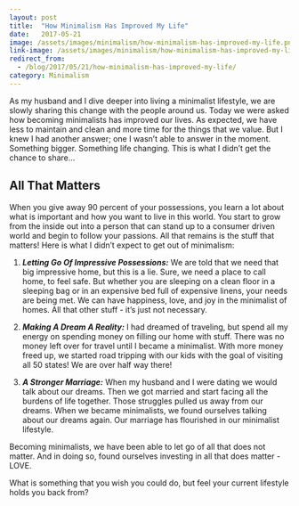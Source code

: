```yaml
---
layout: post
title:  "How Minimalism Has Improved My Life"
date:   2017-05-21
image: /assets/images/minimalism/how-minimalism-has-improved-my-life.png
link-image: /assets/images/minimalism/how-minimalism-has-improved-my-life-link.png
redirect_from:
  - /blog/2017/05/21/how-minimalism-has-improved-my-life/
category: Minimalism
---
```


As my husband and I dive deeper into living a minimalist lifestyle, we are slowly sharing this change with the people around us. Today we were asked how becoming minimalists has improved our lives. As expected, we have less to maintain and clean and more time for the things that we value. But I knew I had another answer; one I wasn’t able to answer in the moment. Something bigger. Something life changing.  This is what I didn’t get the chance to share...

## All That Matters

When you give away 90 percent of your possessions, you learn a lot about what is important and how you want to live in this world. You start to grow from the inside out into a person that can stand up to a consumer driven world and begin to follow your passions. All that remains is the stuff that matters! Here is what I didn’t expect to get out of minimalism:

1. ___Letting Go Of Impressive Possessions:___ We are told that we need that big impressive home, but this is a lie. Sure, we need a place to call home, to feel safe. But whether you are sleeping on a clean floor in a sleeping bag or in an expensive bed full of expensive linens, your needs are being met. We can have happiness, love, and joy in the minimalist of homes. All that other stuff - it’s just not necessary.

2. ___Making A Dream A Reality:___ I had dreamed of traveling, but spend all my energy on spending money on filling our home with stuff. There was no money left over for travel until I became a minimalist. With more money freed up, we started road tripping with our kids with the goal of visiting all 50 states! We are over half way there!

3. ___A Stronger Marriage:___ When my husband and I were dating we would talk about our dreams. Then we got married and start facing all the burdens of life together. Those struggles pulled us away from our dreams. When we became minimalists, we found ourselves talking about our dreams again. Our marriage has flourished in our minimalist lifestyle.

Becoming minimalists, we have been able to let go of all that does not matter. And in doing so, found ourselves investing in all that does matter - LOVE.

<p class="call-to-action">What is something that you wish you could do, but feel your current lifestyle holds you back from?</p>
